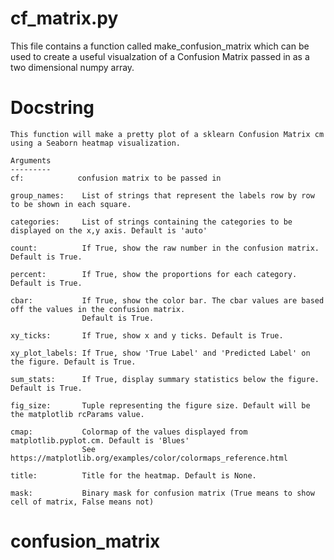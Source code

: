 # cf_matrix.py

This file contains a function called make_confusion_matrix which can be used to create a useful visualzation of a Confusion Matrix passed in as a two dimensional numpy array.


# Docstring
    This function will make a pretty plot of a sklearn Confusion Matrix cm using a Seaborn heatmap visualization.

    Arguments
    ---------
    cf:            confusion matrix to be passed in

    group_names:    List of strings that represent the labels row by row to be shown in each square.

    categories:     List of strings containing the categories to be displayed on the x,y axis. Default is 'auto'

    count:          If True, show the raw number in the confusion matrix. Default is True.

    percent:        If True, show the proportions for each category. Default is True.

    cbar:           If True, show the color bar. The cbar values are based off the values in the confusion matrix.
                    Default is True.

    xy_ticks:       If True, show x and y ticks. Default is True.

    xy_plot_labels: If True, show 'True Label' and 'Predicted Label' on the figure. Default is True.

    sum_stats:      If True, display summary statistics below the figure. Default is True.

    fig_size:       Tuple representing the figure size. Default will be the matplotlib rcParams value.

    cmap:           Colormap of the values displayed from matplotlib.pyplot.cm. Default is 'Blues'
                    See https://matplotlib.org/examples/color/colormaps_reference.html

    title:          Title for the heatmap. Default is None.

    mask:           Binary mask for confusion matrix (True means to show cell of matrix, False means not)
# confusion_matrix
